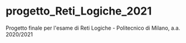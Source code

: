 # progetto_Reti_Logiche_2021
Progetto finale per l'esame di Reti Logiche - Politecnico di Milano, a.a. 2020/2021
